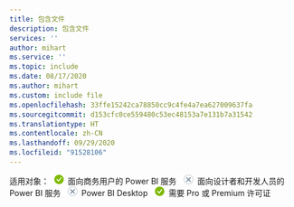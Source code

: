 ```yaml
---
title: 包含文件
description: 包含文件
services: ''
author: mihart
ms.service: ''
ms.topic: include
ms.date: 08/17/2020
ms.author: mihart
ms.custom: include file
ms.openlocfilehash: 33ffe15242ca78850cc9c4fe4a7ea627009637fa
ms.sourcegitcommit: d153cfc0ce559480c53ec48153a7e131b7a31542
ms.translationtype: HT
ms.contentlocale: zh-CN
ms.lasthandoff: 09/29/2020
ms.locfileid: "91528106"
---
```

<Token>适用对象：![适用于](media/yes.png) 面向商务用户的 Power BI 服务 ![不适用于](media/no.png) 面向设计者和开发人员的 Power BI 服务 ![不适用于](media/no.png) Power BI Desktop ![适用于](media/yes.png) 需要 Pro 或 Premium 许可证 </Token>